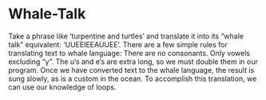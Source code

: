 # Whale-Talk
Take a phrase like ‘turpentine and turtles’ and translate it into its “whale talk” equivalent: ‘UUEEIEEAUUEE’.  There are a few simple rules for translating text to whale language:  There are no consonants. Only vowels excluding “y”. The u‘s and e‘s are extra long, so we must double them in our program. Once we have converted text to the whale language, the result is sung slowly, as is a custom in the ocean.  To accomplish this translation, we can use our knowledge of loops. 

